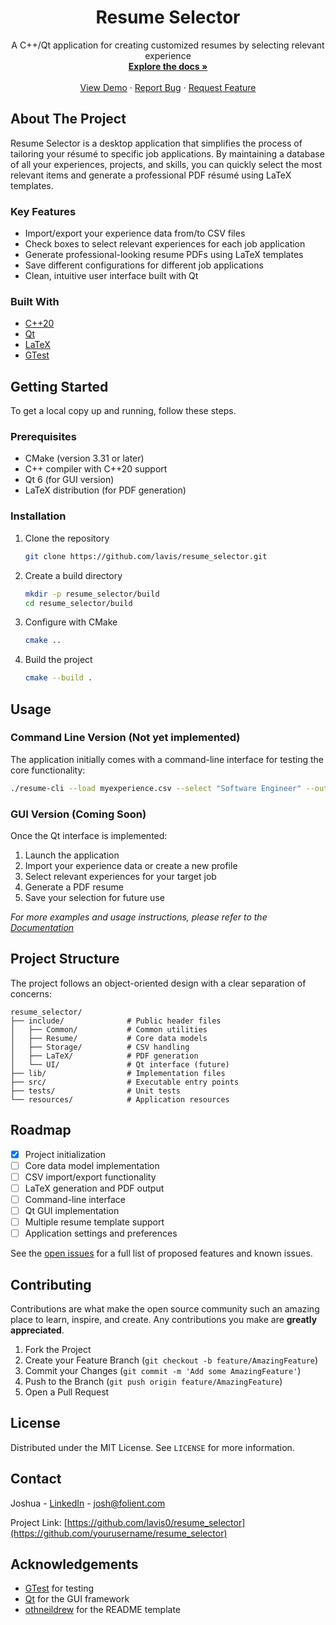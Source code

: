<div align="center">
  <h1>Resume Selector</h1>

  <p>
    A C++/Qt application for creating customized resumes by selecting relevant experience
    <br />
    <a href="docs/user_guide.md"><strong>Explore the docs »</strong></a>
    <br />
    <br />
    <a href="#demo">View Demo</a>
    ·
    <a href="https://github.com/lavis0/resume_selector/issues">Report Bug</a>
    ·
    <a href="https://github.com/lavis0/resume_selector/issues">Request Feature</a>
  </p>
</div>

## About The Project

Resume Selector is a desktop application that simplifies the process of tailoring your résumé to specific job applications. By maintaining a database of all your experiences, projects, and skills, you can quickly select the most relevant items and generate a professional PDF résumé using LaTeX templates.

### Key Features

* Import/export your experience data from/to CSV files
* Check boxes to select relevant experiences for each job application
* Generate professional-looking resume PDFs using LaTeX templates
* Save different configurations for different job applications
* Clean, intuitive user interface built with Qt

### Built With

* [C++20](https://en.cppreference.com/w/cpp/20)
* [Qt](https://www.qt.io/)
* [LaTeX](https://www.latex-project.org/)
* [GTest](https://github.com/google/googletest)

## Getting Started

To get a local copy up and running, follow these steps.

### Prerequisites

* CMake (version 3.31 or later)
* C++ compiler with C++20 support
* Qt 6 (for GUI version)
* LaTeX distribution (for PDF generation)

### Installation

1. Clone the repository
   ```sh
   git clone https://github.com/lavis/resume_selector.git
   ```
2. Create a build directory
   ```sh
   mkdir -p resume_selector/build
   cd resume_selector/build
   ```
3. Configure with CMake
   ```sh
   cmake ..
   ```
4. Build the project
   ```sh
   cmake --build .
   ```

## Usage

### Command Line Version (Not yet implemented)

The application initially comes with a command-line interface for testing the core functionality:

```sh
./resume-cli --load myexperience.csv --select "Software Engineer" --output resume.pdf
```

### GUI Version (Coming Soon)
Once the Qt interface is implemented:
1. Launch the application
2. Import your experience data or create a new profile
3. Select relevant experiences for your target job
4. Generate a PDF resume
5. Save your selection for future use

_For more examples and usage instructions, please refer to the [Documentation](docs/user_guide.md)_
## Project Structure
The project follows an object-oriented design with a clear separation of concerns:
``` 
resume_selector/
├── include/              # Public header files
│   ├── Common/           # Common utilities
│   ├── Resume/           # Core data models
│   ├── Storage/          # CSV handling
│   ├── LaTeX/            # PDF generation
│   └── UI/               # Qt interface (future)
├── lib/                  # Implementation files
├── src/                  # Executable entry points
├── tests/                # Unit tests
└── resources/            # Application resources
```
## Roadmap
- [x] Project initialization
- [ ] Core data model implementation
- [ ] CSV import/export functionality
- [ ] LaTeX generation and PDF output
- [ ] Command-line interface
- [ ] Qt GUI implementation
- [ ] Multiple resume template support
- [ ] Application settings and preferences

See the [open issues](https://github.com/lavis0/resume_selector/issues) for a full list of proposed features and known issues.
## Contributing
Contributions are what make the open source community such an amazing place to learn, inspire, and create. Any contributions you make are **greatly appreciated**.
1. Fork the Project
2. Create your Feature Branch (`git checkout -b feature/AmazingFeature`)
3. Commit your Changes (`git commit -m 'Add some AmazingFeature'`)
4. Push to the Branch (`git push origin feature/AmazingFeature`)
5. Open a Pull Request

## License
Distributed under the MIT License. See `LICENSE` for more information.

## Contact
Joshua - [LinkedIn](https://linkedin.com/in/joshua-banga) - josh@folient.com

Project Link: [https://github.com/lavis0/resume_selector](https://github.com/yourusername/resume_selector)
## Acknowledgements
- [GTest](https://github.com/google/googletest) for testing
- [Qt](https://www.qt.io/) for the GUI framework
- [othneildrew](https://github.com/othneildrew/Best-README-Template) for the README template

